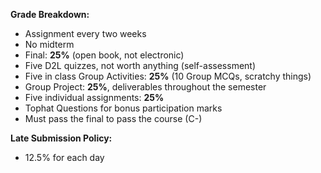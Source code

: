 **Grade Breakdown:**
 - Assignment every two weeks
 - No midterm
 - Final: **25%** (open book, not electronic)
 - Five D2L quizzes, not worth anything (self-assessment)
 - Five in class Group Activities: **25%** (10 Group MCQs, scratchy things)
 - Group Project: **25%**, deliverables throughout the semester
 - Five individual assignments: **25%**
 - Tophat Questions for bonus participation marks
 - Must pass the final to pass the course (C-)

**Late Submission Policy:**
 - 12.5% for each day
